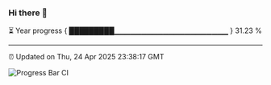 ### Hi there 👋

⏳ Year progress { █████████▁▁▁▁▁▁▁▁▁▁▁▁▁▁▁▁▁▁▁▁▁ } 31.23 %

---

⏰ Updated on Thu, 24 Apr 2025 23:38:17 GMT

![Progress Bar CI](https://github.com/IshwaranRudhara/GIT-ACTION/workflows/Progress%20Bar%20CI/badge.svg)
